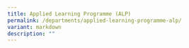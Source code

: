 ```yaml
---
title: Applied Learning Programme (ALP)
permalink: /departments/applied-learning-programme-alp/
variant: markdown
description: ""
---
```

